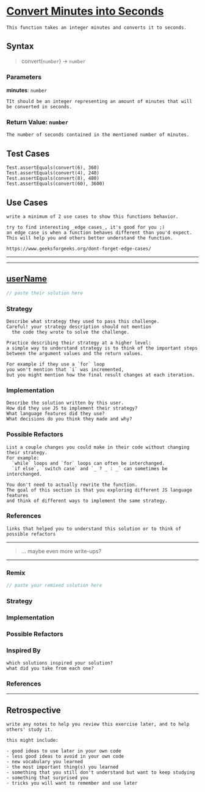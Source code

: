 # [Convert Minutes into Seconds](https://edabit.com/challenge/8q54MKnRrm89pSLmW)

```
This function takes an integer minutes and converts it to seconds.
```

## Syntax

> convert(`number`) -> `number`

### Parameters

**minutes**: `number`

```
TIt should be an integer representing an amount of minutes that will be converted in seconds.
```

### Return Value: `number`

```JS
The number of seconds contained in the mentioned number of minutes.
```

## Test Cases

```JS
Test.assertEquals(convert(6), 360)
Test.assertEquals(convert(4), 240)
Test.assertEquals(convert(8), 480)
Test.assertEquals(convert(60), 3600)
```

## Use Cases

```
write a minimum of 2 use cases to show this functions behavior.

try to find interesting _edge cases_, it's good for you ;)
an edge case is when a function behaves different than you'd expect.
This will help you and others better understand the function.

https://www.geeksforgeeks.org/dont-forget-edge-cases/
```

---

---

<!-- copy this section for every solution you study -->

## [userName](link-to-user)

```js
// paste their solution here
```

### Strategy

```
Describe what strategy they used to pass this challenge.
Careful! your strategy description should not mention
  the code they wrote to solve the challenge.

Practice describing their strategy at a higher level:
a simple way to understand strategy is to think of the important steps
between the argument values and the return values.

For example if they use a `for` loop
you won't mention that `i` was incremented,
but you might mention how the final result changes at each iteration.
```

### Implementation

```
Describe the solution written by this user.
How did they use JS to implement their strategy?
What language features did they use?
What decisions do you think they made and why?
```

### Possible Refactors

```
List a couple changes you could make in their code without changing their strategy.
For example:
  `while` loops and `for` loops can often be interchanged.
  `if else`, `switch case` and `_ ? _ : _` can sometimes be interchanged.

You don't need to actually rewrite the function.
The goal of this section is that you exploring different JS language features
and think of different ways to implement the same strategy.
```

### References

```
links that helped you to understand this solution or to think of possible refactors
```

---

> ... maybe even more write-ups?

---

### Remix

```js
// paste your remixed solution here
```

### Strategy

### Implementation

### Possible Refactors

### Inspired By

```
which solutions inspired your solution?
what did you take from each one?
```

### References

---

## Retrospective

```
write any notes to help you review this exercise later, and to help others' study it.

this might include:

- good ideas to use later in your own code
- less good ideas to avoid in your own code
- new vocabulary you learned
- the most important thing(s) you learned
- something that you still don't understand but want to keep studying
- something that surprised you
- tricks you will want to remember and use later
```
